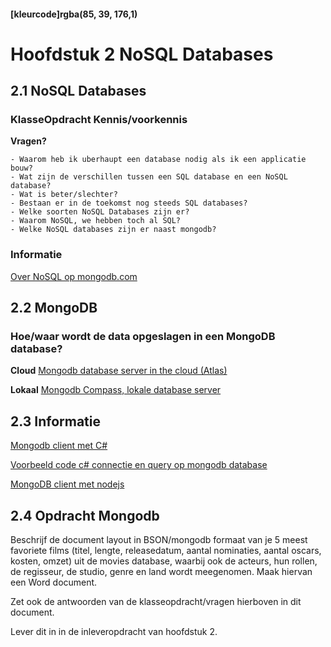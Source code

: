 #### [kleurcode]rgba(85, 39, 176,1)

# Hoofdstuk 2 NoSQL Databases

## 2.1 NoSQL Databases

### KlasseOpdracht Kennis/voorkennis

__Vragen?__

    - Waarom heb ik uberhaupt een database nodig als ik een applicatie bouw?
    - Wat zijn de verschillen tussen een SQL database en een NoSQL database? 
    - Wat is beter/slechter?
    - Bestaan er in de toekomst nog steeds SQL databases? 
    - Welke soorten NoSQL Databases zijn er? 
    - Waarom NoSQL, we hebben toch al SQL? 
    - Welke NoSQL databases zijn er naast mongodb?

### Informatie

<a href="https://www.mongodb.com/nosql-inline" target="_new">Over NoSQL op mongodb.com</a>

## 2.2 MongoDB

### Hoe/waar wordt de data opgeslagen in een MongoDB database?

__Cloud__
<a href="https://www.mongodb.com/cloud/atlas" target="_new">Mongodb database server in the cloud (Atlas)</a>

__Lokaal__
<a href="https://www.mongodb.com/download-center/compass">Mongodb Compass, lokale database server</a>

## 2.3 Informatie

<a href="https://www.c-sharpcorner.com/article/getting-started-with-mongodb-mongodb-with-c-sharp/" target="_new">Mongodb client met C#</a>

<a href="https://gist.github.com/saebuabu/9a20ab663af442b85898b445e0ab687a" target="_new">Voorbeeld code c# connectie en query op mongodb database</a>

<a href="https://www.w3schools.com/nodejs/nodejs_mongodb.asp" target="_new">MongoDB client met nodejs</a>


## 2.4 Opdracht Mongodb

Beschrijf de document layout in BSON/mongodb formaat van je 5 meest favoriete films (titel, lengte, releasedatum, aantal nominaties, aantal oscars, kosten, omzet) uit de movies database, waarbij ook de acteurs, hun rollen, de regisseur, de studio, genre en land wordt meegenomen. Maak hiervan een Word document.

Zet ook de antwoorden van de klasseopdracht/vragen hierboven in dit document.

Lever dit in in de inleveropdracht van hoofdstuk 2.